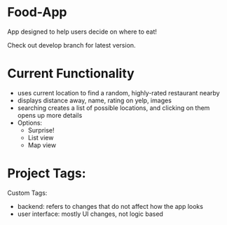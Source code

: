 # Food-App
App designed to help users decide on where to eat!

Check out develop branch for latest version.

# Current Functionality
- uses current location to find a random, highly-rated restaurant nearby
- displays distance away, name, rating on yelp, images
- searching creates a list of possible locations, and clicking on them opens up more details
- Options:
  - Surprise!
  - List view
  - Map view

# Project Tags:

Custom Tags:
 - backend: refers to changes that do not affect how the app looks
 - user interface: mostly UI changes, not logic based
